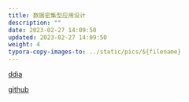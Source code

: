 ```yaml
---
title: 数据密集型应用设计
description: ""
date: 2023-02-27 14:09:50
updated: 2023-02-27 14:09:50
weight: 4
typora-copy-images-to: ../static/pics/${filename}
---
```


[ddia](https://wendajiang.github.io/DesigningDataIntensiveApplications )

[github](https://github.com/wendajiang/DesigningDataIntensiveApplications)
